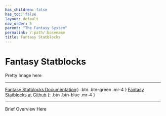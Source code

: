 ```yaml
---
has_children: false
has_toc: false
layout: default
nav_order: 5
parent: "The Fantasy System"
permalink: /:path/:basename
title: Fantasy Statblocks
---
```


# Fantasy Statblocks


Pretty Image here

***

[Fantasy Statblocks Documentation](https://plugins.javalent.com/obsidian-5e-statblocks/){: .btn .btn-green .mr-4 }  [Fantasy Statblocks at Github](https://github.com/valentine195/obsidian-5e-statblocks) {: .btn .btn-blue .mr-4 }


***



Brief Overview Here

